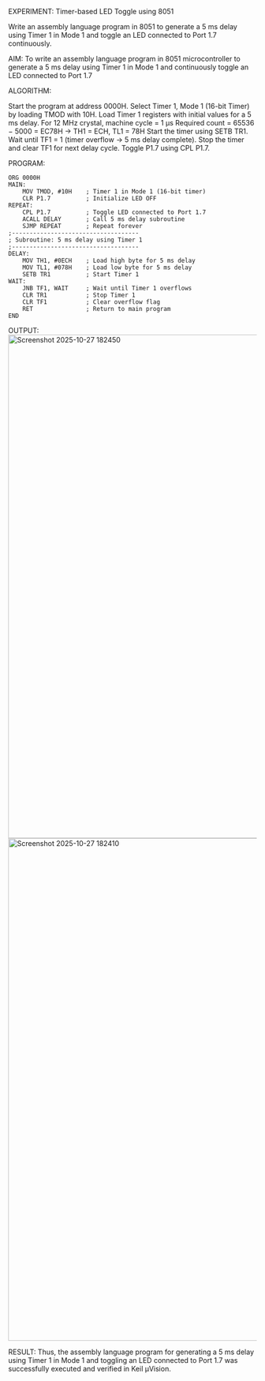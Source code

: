 EXPERIMENT: Timer-based LED Toggle using 8051

Write an assembly language program in 8051 to generate a 5 ms delay using Timer 1 in Mode 1 and toggle an LED connected to Port 1.7 continuously.

AIM:
To write an assembly language program in 8051 microcontroller to generate a 5 ms delay using Timer 1 in Mode 1 and continuously toggle an LED connected to Port 1.7

ALGORITHM:

Start the program at address 0000H.
Select Timer 1, Mode 1 (16-bit Timer) by loading TMOD with 10H.
Load Timer 1 registers with initial values for a 5 ms delay.
For 12 MHz crystal, machine cycle = 1 µs
Required count = 65536 − 5000 = EC78H
→ TH1 = ECH, TL1 = 78H
Start the timer using SETB TR1.
Wait until TF1 = 1 (timer overflow → 5 ms delay complete).
Stop the timer and clear TF1 for next delay cycle.
Toggle P1.7 using CPL P1.7.

PROGRAM:
```
ORG 0000H        
MAIN:
    MOV TMOD, #10H    ; Timer 1 in Mode 1 (16-bit timer)
    CLR P1.7          ; Initialize LED OFF
REPEAT:
    CPL P1.7          ; Toggle LED connected to Port 1.7
    ACALL DELAY       ; Call 5 ms delay subroutine
    SJMP REPEAT       ; Repeat forever
;------------------------------------
; Subroutine: 5 ms delay using Timer 1
;------------------------------------
DELAY:
    MOV TH1, #0ECH    ; Load high byte for 5 ms delay
    MOV TL1, #078H    ; Load low byte for 5 ms delay
    SETB TR1          ; Start Timer 1
WAIT:
    JNB TF1, WAIT     ; Wait until Timer 1 overflows
    CLR TR1           ; Stop Timer 1
    CLR TF1           ; Clear overflow flag
    RET               ; Return to main program
END
```

OUTPUT:
<img width="1919" height="1021" alt="Screenshot 2025-10-27 182450" src="https://github.com/user-attachments/assets/7b1ba353-c2c6-46e2-9649-04adbb00805a" />
<img width="1919" height="1019" alt="Screenshot 2025-10-27 182410" src="https://github.com/user-attachments/assets/d80ed266-40f4-4600-a351-7953cae91a7b" />

RESULT:
Thus, the assembly language program for generating a 5 ms delay using Timer 1 in Mode 1 and toggling an LED connected to Port 1.7 was successfully executed and verified in Keil µVision.
